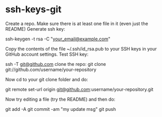 ssh-keys-git
============



Create a repo. Make sure there is at least one file in it (even just the README) Generate ssh key:

ssh-keygen -t rsa -C "your_email@example.com"

Copy the contents of the file ~/.ssh/id_rsa.pub to your SSH keys in your GitHub account settings. Test SSH key:

ssh -T git@github.com
clone the repo:
git clone git://github.com/username/your-repository

Now cd to your git clone folder and do:

git remote set-url origin git@github.com:username/your-repository.git

Now try editing a file (try the README) and then do:

git add -A
git commit -am "my update msg"
git push


